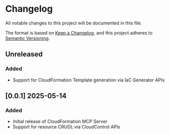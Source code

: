 # Changelog

All notable changes to this project will be documented in this file.

The format is based on [Keep a Changelog](https://keepachangelog.com/en/1.0.0/),
and this project adheres to [Semantic Versioning](https://semver.org/spec/v2.0.0.html).

## Unreleased

### Added

- Support for CloudFormation Template generation via IaC Generator APIs

## [0.0.1] 2025-05-14

### Added

- Initial release of CloudFormation MCP Server
- Support for resource CRUDL via CloudControl APIs
